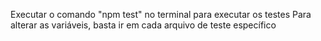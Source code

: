 Executar o comando "npm test" no terminal para executar os testes
Para alterar as variáveis, basta ir em cada arquivo de teste específico